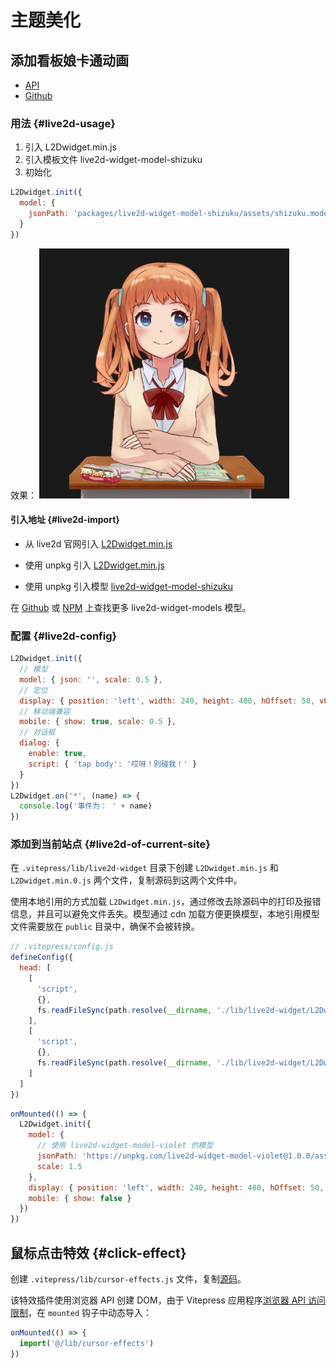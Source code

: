 # 主题美化

## 添加看板娘卡通动画

- [API](https://l2dwidget.js.org/docs/index.html)
- [Github](https://github.com/xiazeyu/live2d-widget.js)

### 用法 {#live2d-usage}

1. 引入 L2Dwidget.min.js
2. 引入模板文件 live2d-widget-model-shizuku
3. 初始化

```js
L2Dwidget.init({
  model: {
    jsonPath: 'packages/live2d-widget-model-shizuku/assets/shizuku.model.json'
  }
})
```

效果：
![An Image](./images/live2d-widget-model-shizuku.png)

#### 引入地址 {#live2d-import}

- 从 live2d 官网引入 [L2Dwidget.min.js](https://l2dwidget.js.org/lib/L2Dwidget.min.js)

- 使用 unpkg 引入 [L2Dwidget.min.js](https://unpkg.com/browse/live2d-widget@3.1.4/lib/L2Dwidget.min.js)

- 使用 unpkg 引入模型 [live2d-widget-model-shizuku](https://unpkg.com/browse/live2d-widget-model-shizuku@1.0.5/assets/shizuku.model.json)

在 [Github](https://github.com/search?q=live2d-widget-model) 或 [NPM](https://www.npmjs.com/search?q=live2d-widget-model) 上查找更多 live2d-widget-models 模型。

### 配置 {#live2d-config}

```js
L2Dwidget.init({
  // 模型
  model: { json: '', scale: 0.5 },
  // 定位
  display: { position: 'left', width: 240, height: 480, hOffset: 50, vOffset: -50 },
  // 移动端兼容
  mobile: { show: true, scale: 0.5 },
  // 对话框
  dialog: {
    enable: true,
    script: { 'tap body': '哎呀！别碰我！' }
  }
})
L2Dwidget.on('*', (name) => {
  console.log('事件为： ' + name)
})
```

### 添加到当前站点 {#live2d-of-current-site}

在 `.vitepress/lib/live2d-widget` 目录下创建 `L2Dwidget.min.js` 和 `L2Dwidget.min.0.js` 两个文件，复制源码到这两个文件中。

使用本地引用的方式加载 `L2Dwidget.min.js`，通过修改去除源码中的打印及报错信息，并且可以避免文件丢失。模型通过 cdn 加载方便更换模型，本地引用模型文件需要放在 `public` 目录中，确保不会被转换。

```js
// .vitepress/config.js
defineConfig({
  head: [
    [
      'script',
      {},
      fs.readFileSync(path.resolve(__dirname, './lib/live2d-widget/L2Dwidget.min.js'), 'utf8')
    ],
    [
      'script',
      {},
      fs.readFileSync(path.resolve(__dirname, './lib/live2d-widget/L2Dwidget.0.min.js'), 'utf8')
    ]
  ]
})
```

```js
onMounted(() => {
  L2Dwidget.init({
    model: {
      // 使用 live2d-widget-model-violet 的模型
      jsonPath: 'https://unpkg.com/live2d-widget-model-violet@1.0.0/assets/14.json',
      scale: 1.5
    },
    display: { position: 'left', width: 240, height: 480, hOffset: 50, vOffset: -50 },
    mobile: { show: false }
  })
})
```

## 鼠标点击特效 {#click-effect}

创建 `.vitepress/lib/cursor-effects.js` 文件，复制[源码](https://blog-static.cnblogs.com/files/axqa/cursor-effects.js)。

该特效插件使用浏览器 API 创建 DOM，由于 Vitepress 应用程序[浏览器 API 访问限制](/frontend/vitepress/#browser-api-access-restrictions)，在 `mounted` 钩子中动态导入：

```js
onMounted(() => {
  import('@/lib/cursor-effects')
})
```
